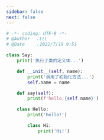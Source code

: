 ```yaml
---
sidebar: false
next: false
---
```

<BlogInfo/>






```python
# -*- coding: UTF-8 -*-                            
# @Author  ：LLL                         
# @Date    ：2022/7/19 9:51  

class Say:
    print('执行了类的定义体...')

    def __init__(self, name):
        print('调用了初始化方法...')
        self.name = name

    def say(self):
        print(f'hello,{self.name}')

    class Hello:
        print('hello!')

        class Hi:
            print('Hi!')

```






<ActionBox />
        
<style>#top-box {margin-top:0.5rem!important;}</style>